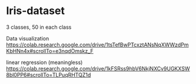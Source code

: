 # Iris-dataset
3 classes, 50 in each class

Data visualization
https://colab.research.google.com/drive/1tsTefBwPTcxztANsNqXWWzdPmKbHNn4x#scrollTo=e3nqdOmskz_F

linear regression (meaningless)
https://colab.research.google.com/drive/1kFSRss9hbV6NkjNXCv9UGKXSW8bl0PP6#scrollTo=TLPuqRHTQZ1d
